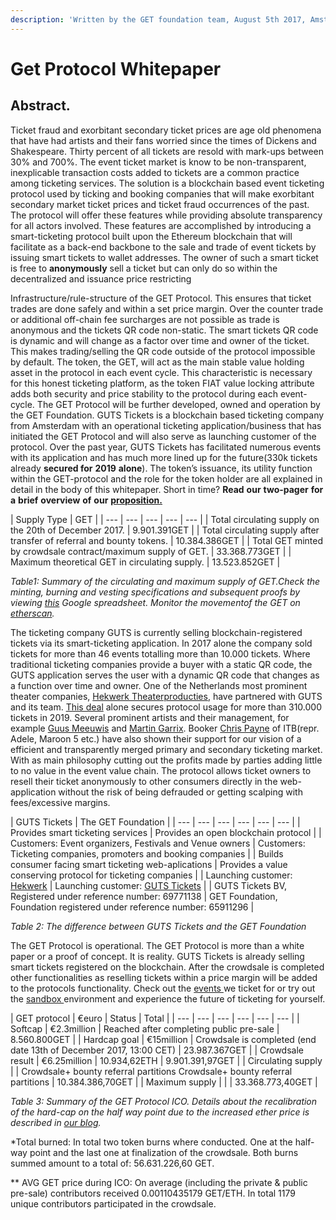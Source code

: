 ```yaml
---
description: 'Written by the GET foundation team, August 5th 2017, Amsterdam'
---
```


# Get Protocol Whitepaper

## Abstract.

Ticket fraud and exorbitant secondary ticket prices are age old phenomena that have had artists and their fans worried since the times of Dickens and Shakespeare. Thirty percent of all tickets are resold with mark-ups between 30% and 700%. The event ticket market is know to be non-transparent, inexplicable transaction costs added to tickets are a common practice among ticketing services. The solution is a blockchain based event ticketing protocol used by ticking and booking companies that will make exorbitant secondary market ticket prices and ticket fraud occurrences of the past. The protocol will offer these features while providing absolute transparency for all actors involved. These features are accomplished by introducing a smart-ticketing protocol built upon the Ethereum blockchain that will facilitate as a back-end backbone to the sale and trade of event tickets by issuing smart tickets to wallet addresses. The owner of such a smart ticket is free to **anonymously** sell a ticket but can only do so within the decentralized and issuance price restricting

Infrastructure/rule-structure of the GET Protocol. This ensures that ticket trades are done safely and within a set price margin. Over the counter trade or additional off-chain fee surcharges are not possible as trade is anonymous and the tickets QR code non-static. The smart tickets QR code is dynamic and will change as a factor over time and owner of the ticket. This makes trading/selling the QR code outside of the protocol impossible by default. The token, the GET, will act as the main stable value holding asset in the protocol in each event cycle. This characteristic is necessary for this honest ticketing platform, as the token FIAT value locking attribute adds both security and price stability to the protocol during each event-cycle. The GET Protocol will be further developed, owned and operation by the GET Foundation. GUTS Tickets is a blockchain based ticketing company from Amsterdam with an operational ticketing application/business that has initiated the GET Protocol and will also serve as launching customer of the protocol. Over the past year, GUTS Tickets has facilitated numerous events with its application and has much more lined up for the future\(330k tickets already **secured for** **2019** **alone**\). The token’s issuance, its utility function within the GET-protocol and the role for the token holder are all explained in detail in the body of this whitepaper. Short in time? **Read** **our** **two-pager** **for** **a** **brief** **overview** **of** **our** [**proposition.**](https://guts.tickets/files/two-pager-get-protocol-latest.pdf)

| Supply Type  | GET |
| --- | --- | --- | --- | --- |
| Total circulating supply on the 20th of December 2017. | 9.901.391GET |
| Total circulating supply after transfer of referral and bounty tokens. | 10.384.386GET |
| Total GET minted by crowdsale contract/maximum supply of GET. | 33.368.773GET |
| Maximum theoretical GET in circulating supply. | 13.523.852GET |

_Table1: Summary of the circulating and maximum supply of GET.Check the minting, burning and vesting specifications and subsequent proofs by viewing _[_this_](https://docs.google.com/spreadsheets/d/18Cbf0m4-UaUHNYugyEpYVaf53fQ1_Jf2wQUI4h1Jayk/edit#gid=0)_ Google spreadsheet. Monitor the movementof the GET on _[_etherscan_](https://etherscan.io/token/0x8a854288a5976036a725879164ca3e91d30c6a1b)_._

The ticketing company GUTS is currently selling blockchain-registered tickets via its smart-ticketing application. In 2017 alone the company sold tickets for more than 46 events totalling more than 10.000 tickets. Where traditional ticketing companies provide a buyer with a static QR code, the GUTS application serves the user with a dynamic QR code that changes as a function over time and owner. One of the Netherlands most prominent theater companies, [Hekwerk Theaterproducties](https://hekwerk.nl), have partnered with GUTS and its team. [This deal](https://blog.guts.tickets/the-hekwerk-deal-7554071b26c1) alone secures protocol usage for more than 310.000 tickets in 2019. Several prominent artists and their management, for example [Guus Meeuwis](https://blog.guts.tickets/guts-tickets-modestus-partnership-76e2f42a136b) and [Martin Garrix](https://blog.guts.tickets/advisory-board-of-get-watse-de-jong-manager-martin-garrix-nyle-budimlic-cypher-group-32ec30ce06ae). Booker [Chris Payne](https://blog.guts.tickets/advisory-board-of-get-chris-payne-of-itb-266795e94804) of ITB\(repr. Adele, Maroon 5 etc.\) have also shown their support for our vision of a efficient and transparently merged primary and secondary ticketing market. With as main philosophy cutting out the profits made by parties adding little to no value in the event value chain. The protocol allows ticket owners to resell their ticket anonymously to other consumers directly in the web-application without the risk of being defrauded or getting scalping with fees/excessive margins.

| GUTS Tickets | The GET Foundation |
| --- | --- | --- | --- | --- | --- |
| Provides smart ticketing services | Provides an open blockchain protocol |
| Customers: Event organizers, Festivals and Venue owners | Customers: Ticketing companies, promoters and booking companies |
| Builds consumer facing smart ticketing web-aplications | Provides a value conserving protocol for ticketing companies |
| Launching customer: [Hekwerk](https://hekwerk.nl) | Launching customer: [GUTS Tickets](https://guts.tickets) |
| GUTS Tickets BV, Registered under reference number: 69771138 | GET Foundation, Foundation registered under reference number: 65911296 |

_Table 2: The difference between GUTS Tickets and the GET Foundation_

The GET Protocol is operational. The GET Protocol is more than a white paper or a proof of concept. It is reality. GUTS Tickets is already selling smart tickets registered on the blockchain. After the crowdsale is completed other functionalities as reselling tickets within a price margin will be added to the protocols functionality. Check out the [events ](https://blog.guts.tickets/advisory-board-of-get-chris-payne-of-itb-266795e94804)we ticket for or try out the [sandbox ](https://sandbox.guts.tickets/events/8)environment and experience the future of ticketing for yourself.

| GET protocol | €euro  | Status | Total |
| --- | --- | --- | --- | --- | --- |
| Softcap | €2.3million | Reached after completing public pre-sale | 8.560.800GET |
| Hardcap goal | €15million | Crowdsale is completed \(end date 13th of December 2017, 13:00 CET\) | 23.987.367GET |
| Crowdsale result | €6.25million | 10.934,62ETH | 9.901.391,97GET |
| Circulating supply |  |  Crowdsale+ bounty referral partitions Crowdsale+ bounty referral partitions | 10.384.386,70GET |
| Maximum supply  |  |  | 33.368.773,40GET |

_Table 3: Summary of the GET Protocol ICO. Details about the recalibration of the hard-cap on the half waypoint due to the increased ether price is described in _[_our blog_](https://blog.guts.tickets/feel-the-burn-6f0315c6721e)_._

\*Total burned: In total two token burns where conducted. One at the half-way point and the last one at finalization of the crowdsale. Both burns summed amount to a total of: 56.631.226,60 GET.

\*\* AVG GET price during ICO: On average \(including the private & public pre-sale\) contributors received 0.00110435179 GET/ETH. In total 1179 unique contributors participated in the crowdsale.

